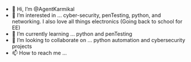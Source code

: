 - 👋 Hi, I’m @AgentKarmikal
- 👀 I’m interested in ... cyber-security, penTesting, python, and networking. I also love all things electronics (Going back to school for EE)
- 🌱 I’m currently learning ... python and penTesting
- 💞️ I’m looking to collaborate on ... python automation and cybersecurity projects
- 📫 How to reach me ... 

<!---
AgentKarmikal/AgentKarmikal is a ✨ special ✨ repository because its `README.md` (this file) appears on your GitHub profile.
You can click the Preview link to take a look at your changes.
--->
